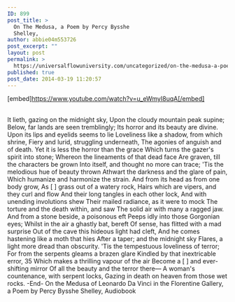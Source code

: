 ```yaml
---
ID: 899
post_title: >
  On The Medusa, a Poem by Percy Bysshe
  Shelley,
author: abbie04m553726
post_excerpt: ""
layout: post
permalink: >
  https://universalflowuniversity.com/uncategorized/on-the-medusa-a-poem-by-percy-bysshe-shelley/
published: true
post_date: 2014-03-19 11:20:57
---
```

[embed]https://www.youtube.com/watch?v=u_eWmyI8uqA[/embed]</br></br>
<p>It lieth, gazing on the midnight sky, 
  Upon the cloudy mountain peak supine;  
Below, far lands are seen tremblingly; 
  Its horror and its beauty are divine. 
Upon its lips and eyelids seems to lie 
  Loveliness like a shadow, from which shrine,  
Fiery and lurid, struggling underneath,  
The agonies of anguish and of death. 
Yet it is less the horror than the grace  
  Which turns the gazer's spirit into stone;
Whereon the lineaments of that dead face  
  Are graven, till the characters be grown  
Into itself, and thought no more can trace; 
  'Tis the melodious hue of beauty thrown  
Athwart the darkness and the glare of pain,
Which humanize and harmonize the strain. 
And from its head as from one body grow, 
  As [   ] grass out of a watery rock, 
Hairs which are vipers, and they curl and flow  
  And their long tangles in each other lock,
And with unending involutions shew  
  Their mailed radiance, as it were to mock  
The torture and the death within, and saw  
The solid air with many a ragged jaw. 
And from a stone beside, a poisonous eft
  Peeps idly into those Gorgonian eyes; 
Whilst in the air a ghastly bat, bereft  
  Of sense, has flitted with a mad surprise  
Out of the cave this hideous light had cleft, 
  And he comes hastening like a moth that hies
After a taper; and the midnight sky  
Flares, a light more dread than obscurity. 
'Tis the tempestuous loveliness of terror;  
  For from the serpents gleams a brazen glare  
Kindled by that inextricable error, 35 
  Which makes a thrilling vapour of the air  
Become a [ ] and ever-shifting mirror  
  Of all the beauty and the terror there— 
A woman's countenance, with serpent locks, 
Gazing in death on heaven from those wet rocks.
-End-
On the Medusa of Leonardo Da Vinci in the Florentine Gallery, a Poem by Percy Bysshe Shelley, Audiobook</p>